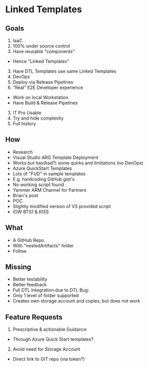 # Linked Templates
 
## Goals
 
1. IaaC
 1. 100% under source control
 2. Have reusable "components"
 - Hence "Linked Templates"
 3. Have DTL Templates use same Linked Templates
2. DevOps
 1. Deploy via Release Pipelines
 2. "Real" E2E Developer experience
 - Work on local Workstation
 - Have Build & Release Pipelines
3. IT Pro Usable
 1. Try and hide complexity
 2. Full history
 
## How
 
- Research
 - Visual Studio ARG Template Deployment
 - Works but has(had?) some quirks and limitations (no DevOps)
 - Azure QuickStart Templates
 - Lots of "FUD" in sample templates
 - E.g. hardcoding GitHub gist's
 - No working script found
 - Yammer ARM Channel for Partners
 - Brian's post
- POC
 - Slightly modified version of VS provided script
 - IOW BTS1 & KISS
 
## What
 
- A GitHub Repo
 - With "nestedArtifacts" folder
 - Follow 
 
## Missing
 
- Better testability
- Better feedback
- Full DTL Integration due to DTL Bug:
 - Only 1 level of folder supported
 - Creates own storage account and copies, but does not work
 
## Feature Requests
 
1. Prescriptive & actionable Guidance 
 - Through Azure Quick Start templates?
2. Avoid need for Storage Account 
 - Direct link to GIT repo (via token?)